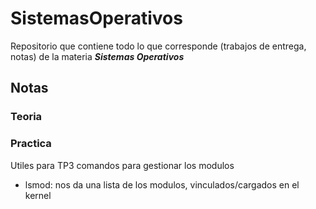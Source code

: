 # SistemasOperativos

Repositorio que contiene todo lo que corresponde (trabajos de entrega, notas) de la materia ***Sistemas Operativos***

## Notas

### Teoria 

### Practica 

Utiles para TP3
comandos para gestionar los modulos

- lsmod: nos da una lista de los modulos, vinculados/cargados en el kernel
